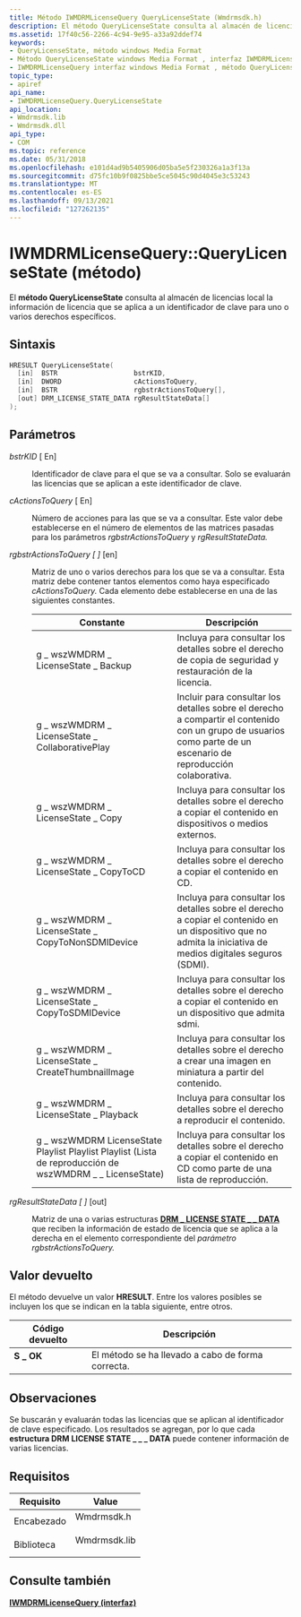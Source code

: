 ```yaml
---
title: Método IWMDRMLicenseQuery QueryLicenseState (Wmdrmsdk.h)
description: El método QueryLicenseState consulta al almacén de licencias local la información de licencia que se aplica a un identificador de clave para uno o varios derechos específicos.
ms.assetid: 17f40c56-2266-4c94-9e95-a33a92ddef74
keywords:
- QueryLicenseState, método windows Media Format
- Método QueryLicenseState windows Media Format , interfaz IWMDRMLicenseQuery
- IWMDRMLicenseQuery interfaz windows Media Format , método QueryLicenseState
topic_type:
- apiref
api_name:
- IWMDRMLicenseQuery.QueryLicenseState
api_location:
- Wmdrmsdk.lib
- Wmdrmsdk.dll
api_type:
- COM
ms.topic: reference
ms.date: 05/31/2018
ms.openlocfilehash: e101d4ad9b5405906d05ba5e5f230326a1a3f13a
ms.sourcegitcommit: d75fc10b9f0825bbe5ce5045c90d4045e3c53243
ms.translationtype: MT
ms.contentlocale: es-ES
ms.lasthandoff: 09/13/2021
ms.locfileid: "127262135"
---
```

# <a name="iwmdrmlicensequeryquerylicensestate-method"></a>IWMDRMLicenseQuery::QueryLicenseState (método)

El **método QueryLicenseState** consulta al almacén de licencias local la información de licencia que se aplica a un identificador de clave para uno o varios derechos específicos.

## <a name="syntax"></a>Sintaxis


```C++
HRESULT QueryLicenseState(
  [in]  BSTR                   bstrKID,
  [in]  DWORD                  cActionsToQuery,
  [in]  BSTR                   rgbstrActionsToQuery[],
  [out] DRM_LICENSE_STATE_DATA rgResultStateData[]
);
```



## <a name="parameters"></a>Parámetros

<dl> <dt>

*bstrKID* \[ En\]
</dt> <dd>

Identificador de clave para el que se va a consultar. Solo se evaluarán las licencias que se aplican a este identificador de clave.

</dd> <dt>

*cActionsToQuery* \[ En\]
</dt> <dd>

Número de acciones para las que se va a consultar. Este valor debe establecerse en el número de elementos de las matrices pasadas para los parámetros *rgbstrActionsToQuery* y *rgResultStateData.*

</dd> <dt>

*rgbstrActionsToQuery \[ \]* \[en\]
</dt> <dd>

Matriz de uno o varios derechos para los que se va a consultar. Esta matriz debe contener tantos elementos como haya especificado *cActionsToQuery.* Cada elemento debe establecerse en una de las siguientes constantes.



| Constante                                        | Descripción                                                                                                                                        |
|-------------------------------------------------|----------------------------------------------------------------------------------------------------------------------------------------------------|
| g \_ wszWMDRM \_ LicenseState \_ Backup               | Incluya para consultar los detalles sobre el derecho de copia de seguridad y restauración de la licencia.                                                               |
| g \_ wszWMDRM \_ LicenseState \_ CollaborativePlay    | Incluir para consultar los detalles sobre el derecho a compartir el contenido con un grupo de usuarios como parte de un escenario de reproducción colaborativa.          |
| g \_ wszWMDRM \_ LicenseState \_ Copy                 | Incluya para consultar los detalles sobre el derecho a copiar el contenido en dispositivos o medios externos.                                                 |
| g \_ wszWMDRM \_ LicenseState \_ CopyToCD             | Incluya para consultar los detalles sobre el derecho a copiar el contenido en CD.                                                                        |
| g \_ wszWMDRM \_ LicenseState \_ CopyToNonSDMIDevice  | Incluya para consultar los detalles sobre el derecho a copiar el contenido en un dispositivo que no admita la iniciativa de medios digitales seguros (SDMI). |
| g \_ wszWMDRM \_ LicenseState \_ CopyToSDMIDevice     | Incluya para consultar los detalles sobre el derecho a copiar el contenido en un dispositivo que admita sdmi.                                           |
| g \_ wszWMDRM \_ LicenseState \_ CreateThumbnailImage | Incluya para consultar los detalles sobre el derecho a crear una imagen en miniatura a partir del contenido.                                                     |
| g \_ wszWMDRM \_ LicenseState \_ Playback             | Incluya para consultar los detalles sobre el derecho a reproducir el contenido.                                                                              |
| g \_ wszWMDRM LicenseState Playlist Playlist Playlist (Lista de reproducción de wszWMDRM \_ \_ LicenseState)         | Incluya para consultar los detalles sobre el derecho a copiar el contenido en CD como parte de una lista de reproducción.                                                  |



 

</dd> <dt>

*rgResultStateData \[ \]* \[out\]
</dt> <dd>

Matriz de una o varias estructuras [**DRM \_ LICENSE STATE \_ \_ DATA**](drmdrm-license-state-data.md) que reciben la información de estado de licencia que se aplica a la derecha en el elemento correspondiente del *parámetro rgbstrActionsToQuery.*

</dd> </dl>

## <a name="return-value"></a>Valor devuelto

El método devuelve un valor **HRESULT**. Entre los valores posibles se incluyen los que se indican en la tabla siguiente, entre otros.



| Código devuelto                                                                          | Descripción                      |
|--------------------------------------------------------------------------------------|----------------------------------|
| <dl> <dt>**S \_ OK**</dt> </dl> | El método se ha llevado a cabo de forma correcta.<br/> |



 

## <a name="remarks"></a>Observaciones

Se buscarán y evaluarán todas las licencias que se aplican al identificador de clave especificado. Los resultados se agregan, por lo que cada **estructura DRM LICENSE STATE \_ \_ \_ DATA** puede contener información de varias licencias.

## <a name="requirements"></a>Requisitos



| Requisito | Value |
|--------------------|-----------------------------------------------------------------------------------------|
| Encabezado<br/>  | <dl> <dt>Wmdrmsdk.h</dt> </dl>   |
| Biblioteca<br/> | <dl> <dt>Wmdrmsdk.lib</dt> </dl> |



## <a name="see-also"></a>Consulte también

<dl> <dt>

[**IWMDRMLicenseQuery (interfaz)**](iwmdrmlicensequery.md)
</dt> </dl>

 

 





